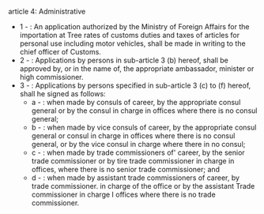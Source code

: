 article 4: Administrative

<ul>
			<li>1 - : An application authorized by the Ministry of Foreign Affairs for the importation at Tree rates of customs duties and taxes of articles for personal use including motor vehicles, shall be made in writing to the chief officer of Customs.<ul>
			</ul></li>			<li>2 - : Applications by persons in sub-article 3 (b) hereof, shall be approved by, or in the name of, the appropriate ambassador, minister or high commissioner. <ul>
			</ul></li>			<li>3 - : Applications by persons specified in sub-article 3 (c) to (f) hereof, shall he signed as follows: <ul>
						<li>a - : when made by consuls of career, by the appropriate consul general or by the consul in charge in offices where there is no consul general; <ul>
						</ul></li>						<li>b - : when made by vice consuls of career, by the appropriate consul general or consul in charge in offices where there is no consul general, or by the vice consul in charge where there in no consul;<ul>
						</ul></li>						<li>c - : when made by trade commissioners of&#39; career, by the senior trade commissioner or by tire trade commissioner in charge in offices, where there is no senior trade commissioner; and  <ul>
						</ul></li>						<li>d - : when made by assistant trade commissioners of career, by trade commissioner. in charge of the office or by the assistant Trade commissioner in charge I offices where there is no trade commissioner. <ul>
						</ul></li>			</ul></li></ul>